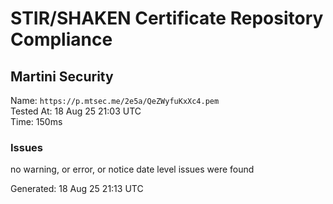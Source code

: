 # STIR/SHAKEN Certificate Repository Compliance

## Martini Security

Name: `https://p.mtsec.me/2e5a/QeZWyfuKxXc4.pem`\
Tested At: 18 Aug 25 21:03 UTC\
Time: 150ms

### Issues

no warning, or error, or notice date level issues were found

Generated: 18 Aug 25 21:13 UTC